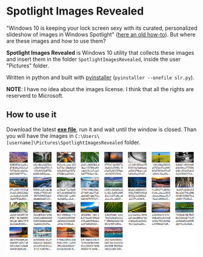 # Spotlight Images Revealed

"Windows 10 is keeping your lock screen sexy with its curated, personalized slideshow of images in Windows Spotlight" ([here an old how-to](https://www.windowscentral.com/how-enable-windows-spotlight)). But where are these images and how to use them?

**Spotlight Images Revealed** is Windows 10 utility that collects these images and insert them in the folder `SpotlightImagesRevealed`, inside the user "Pictures" folder.

Written in python and built with [pyinstaller](http://www.pyinstaller.org/) (`pyinstaller --onefile slr.py`).

**NOTE**: I have no idea about the images license. I think that all the rights are reserverd to Microsoft.

## How to use it

Download the latest [**exe file**](https://github.com/aborruso/SpotlightImagesRevealed/releases), run it and wait until the window is closed. Than you will have the images in `C:\Users\[username]\Pictures\SpotlightImagesRevealed` folder.

![SpotlightImagesRevealed](./resources/SpotlightImagesRevealed.png)
